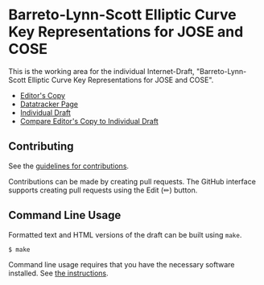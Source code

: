 # Barreto-Lynn-Scott Elliptic Curve Key Representations for JOSE and COSE

This is the working area for the individual Internet-Draft, "Barreto-Lynn-Scott Elliptic Curve Key Representations for JOSE and COSE".

* [Editor's Copy](https://tplooker.github.io/draft-looker-bls-jose-cose/#go.draft-looker-cose-bls-key-representations.html)
* [Datatracker Page](https://datatracker.ietf.org/doc/draft-looker-cose-bls-key-representations)
* [Individual Draft](https://datatracker.ietf.org/doc/html/draft-looker-cose-bls-key-representations)
* [Compare Editor's Copy to Individual Draft](https://tplooker.github.io/draft-looker-bls-jose-cose/#go.draft-looker-cose-bls-key-representations.diff)


## Contributing

See the
[guidelines for contributions](https://github.com/tplooker/draft-looker-bls-jose-cose/blob/main/CONTRIBUTING.md).

Contributions can be made by creating pull requests.
The GitHub interface supports creating pull requests using the Edit (✏) button.


## Command Line Usage

Formatted text and HTML versions of the draft can be built using `make`.

```sh
$ make
```

Command line usage requires that you have the necessary software installed.  See
[the instructions](https://github.com/martinthomson/i-d-template/blob/main/doc/SETUP.md).
